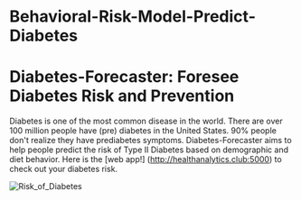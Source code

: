 # Behavioral-Risk-Model-Predict-Diabetes
# Diabetes-Forecaster: Foresee Diabetes Risk and Prevention

Diabetes is one of the most common disease in the world. There are over 100 million people have (pre) diabetes in the United States. 90% people don't realize they have prediabetes symptoms. Diabetes-Forecaster aims to help people predict the risk of Type II Diabetes based on demographic and diet behavior. Here is the [web app!] (http://healthanalytics.club:5000) to check out your diabetes risk.

![Risk_of_Diabetes](README-images/Risk_of_Diabetes.jpg)


